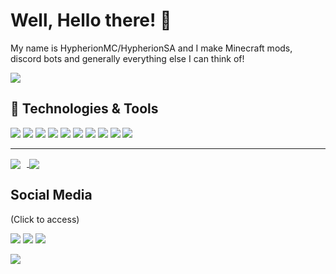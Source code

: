 
# Well, Hello there! 👋
My name is HypherionMC/HypherionSA and I make Minecraft mods, discord bots and generally everything else I can think of!

![](https://cf.way2muchnoise.eu/author/hypherionsa.svg)

## 🔧 Technologies & Tools
![](https://img.shields.io/badge/OS-Linux%2C%20Windows%2C%20MacOS-brightgreen?style=flat&logo=linux&logoColor=white&color=2bbc8a)
![](https://img.shields.io/badge/Tools-Jenkins-informational?style=flat&logo=jenkins&logoColor=white&color=2bbc8a)
![](https://img.shields.io/badge/Editor-IntelliJ_IDEA-informational?style=flat&logo=intellij-idea&logoColor=white&color=2bbc8a)
![](https://img.shields.io/badge/Code-JavaScript-informational?style=flat&logo=javascript&logoColor=white&color=2bbc8a)
![](https://img.shields.io/badge/Code-Vue-informational?style=flat&logo=vue.js&logoColor=white&color=2bbc8a)
![](https://img.shields.io/badge/Code-Java-informational?style=flat&logo=java&logoColor=white&color=2bbc8a)
![](https://img.shields.io/badge/Code-c++-informational?style=flat&logo=cplusplus&logoColor=white&color=2bbc8a)
![](https://img.shields.io/badge/Code-csharp-informational?style=flat&logo=csharp&logoColor=white&color=2bbc8a)
![](https://img.shields.io/badge/Code-HTML-informational?style=flat&logo=html5&logoColor=white&color=2bbc8a)
![](https://img.shields.io/badge/Code-php-informational?style=flat&logo=php&logoColor=white&color=2bbc8a)

___

<a href="#">
  <img align="center" style="margin-right: 10px;" src="https://github-readme-stats.vercel.app/api?username=hypherionmc&count_private=true&show_icons=true&theme=cobalt" />
</a>
<a href="#">
  <img align="center" src="https://github-readme-stats.vercel.app/api/top-langs/?username=hypherionmc&langs_count=10&theme=cobalt&&layout=compact" />
</a>

## Social Media
(Click to access)

[![](https://img.shields.io/badge/-Twitter-blue)](https://twitter.com/hypherionsa)
[![](https://img.shields.io/badge/-Discord-blueviolet)](https://discord.gg/PdVnXf9)
[![](https://img.shields.io/badge/-Youtube-red)](https://discord.gg/PdVnXf9)

<a href="https://www.buymeacoffee.com/hypherionsa"><img align="center" src="https://img.buymeacoffee.com/button-api/?text=Buy me a coffee&emoji=&slug=hypherionsa&button_colour=5F7FFF&font_colour=ffffff&font_family=Cookie&outline_colour=000000&coffee_colour=FFDD00"></a>

<!-- Resources -->
<!-- Icons: https://simpleicons.org/ -->
<!-- GitHub Stats: https://github.com/anuraghazra/github-readme-stats -->
<!-- Emojis: https://emojipedia.org/emoji/ -->
<!-- HTML Emojis: https://www.fileformat.info/index.htm -->
<!-- Shields: https://shields.io/ -->
<!-- Awesome GitHub Profile README: https://github.com/abhisheknaiidu/awesome-github-profile-readme -->
